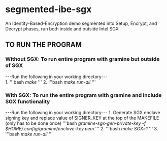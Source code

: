 # segmented-ibe-sgx
An Identity-Based-Encryption demo segmented into Setup, Encrypt, and Decrypt phases, run both inside and outside Intel SGX


## TO RUN THE PROGRAM
### Without SGX: To run entire program with gramine but outside of SGX
---Run the following in your working directory---<br>
1.
   '''bash
  *make*
  '''
2.
   '''bash
  *make run-all*
  '''
   
### With SGX: To run the entire program with gramine and include SGX functionality
---Run the following in your working directory---
1.
   Generate SGX enclave signing key and replace value of SIGNER_KEY at the top of the MAKEFILE (only has to be done once)
   '''bash
   *gramine-sgx-gen-private-key -f $HOME/.config/gramine/enclave-key.pem*
   '''
2. 
   '''bash
   *make SGX=1*
   '''
3. 
   '''bash
   *make run-all*
   '''

